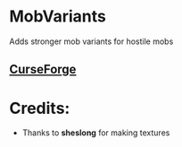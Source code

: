 # MobVariants
Adds stronger mob variants for hostile mobs


[CurseForge](https://www.curseforge.com/minecraft/mc-mods/mob-variants)
-------------------------------------------------------------

# Credits:
* Thanks to **sheslong** for making textures